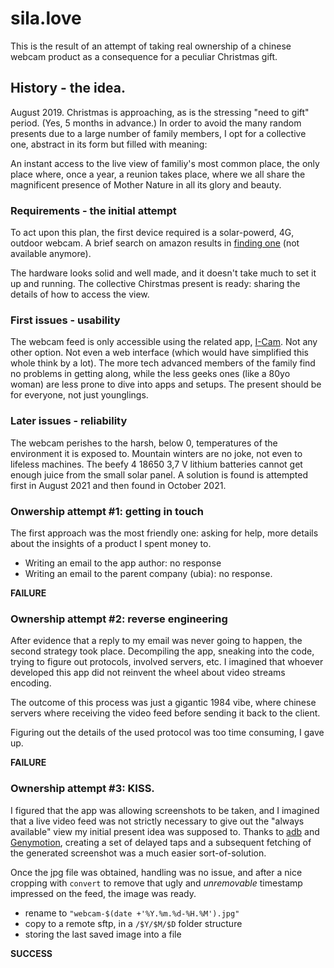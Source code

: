 # sila.love

This is the result of an attempt of taking real ownership of a chinese webcam product
as a consequence for a peculiar Christmas gift.

## History - the idea.

August 2019. Christmas is approaching, as is the stressing "need to gift" period.
(Yes, 5 months in advance.)
In order to avoid the many random presents due to a large number of family members,
I opt for a collective one, abstract in its form but filled with meaning:

An instant access to the live view of familiy's most common place, the only place where,
once a year, a reunion takes place, where we all share the magnificent presence of
Mother Nature in all its glory and beauty.


### Requirements - the initial attempt

To act upon this plan, the first device required is a solar-powerd, 4G, outdoor webcam.
A brief search on amazon results in [finding one](https://www.amazon.it/gp/product/B07QKR3DFM/ref=ppx_yo_dt_b_asin_title_o02_s00?ie=UTF8&psc=1) (not available anymore).

The hardware looks solid and well made, and it doesn't take much to set it up and running.
The collective Chirstmas present is ready: sharing the details of how to access the view.


### First issues - usability

The webcam feed is only accessible using the related app, [I-Cam](https://play.google.com/store/apps/details?id=com.ubia.xiaochang&gl=US).
Not any other option. Not even a web interface (which would have simplified this whole think by a lot).
The more tech advanced members of the family find no problems in getting along,
while the less geeks ones (like a 80yo woman) are less prone to dive into apps and setups.
The present should be for everyone, not just younglings.


### Later issues - reliability

The webcam perishes to the harsh, below 0, temperatures of the environment it is exposed to.
Mountain winters are no joke, not even to lifeless machines.
The beefy 4 18650 3,7 V lithium batteries cannot get enough juice from the small solar panel.
A solution is found is attempted first in August 2021 and then found in October 2021.


### Onwership attempt #1: getting in touch

The first approach was the most friendly one: asking for help, more details about the insights of a product
I spent money to.

- Writing an email to the app author: no response
- Writing an email to the parent company (ubia): no response.

**FAILURE**


### Ownership attempt #2: reverse engineering

After evidence that a reply to my email was never going to happen, the second strategy took place.
Decompiling the app, sneaking into the code, trying to figure out protocols, involved servers, etc.
I imagined that whoever developed this app did not reinvent the wheel about video streams encoding.

The outcome of this process was just a gigantic 1984 vibe, where chinese servers where receiving the
video feed before sending it back to the client.

Figuring out the details of the used protocol was too time consuming, I gave up.

**FAILURE**


### Ownership attempt #3: KISS.

I figured that the app was allowing screenshots to be taken, and I imagined that a live video feed
was not strictly necessary to give out the "always available" view my initial present idea was supposed to.
Thanks to [adb](https://developer.android.com/studio/command-line/adb) and [Genymotion](https://www.genymotion.com/), creating a set of delayed taps and a subsequent fetching of the generated screenshot was a much easier sort-of-solution.

Once the jpg file was obtained, handling was no issue, and after a nice cropping with `convert` to remove that ugly and _unremovable_ timestamp impressed on the feed, the image was ready.

- rename to `"webcam-$(date +'%Y.%m.%d-%H.%M').jpg"`
- copy to a remote sftp, in a `/$Y/$M/$D` folder structure
- storing the last saved image into a file


**SUCCESS**